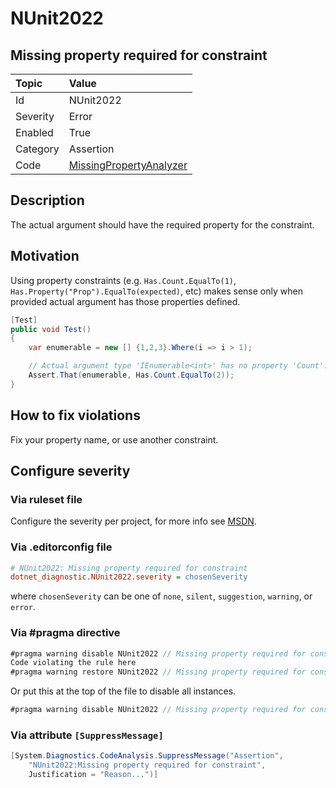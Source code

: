 # NUnit2022

## Missing property required for constraint

| Topic    | Value
| :--      | :--
| Id       | NUnit2022
| Severity | Error
| Enabled  | True
| Category | Assertion
| Code     | [MissingPropertyAnalyzer](https://github.com/nunit/nunit.analyzers/blob/master/src/nunit.analyzers/MissingProperty/MissingPropertyAnalyzer.cs)

## Description

The actual argument should have the required property for the constraint.

## Motivation

Using property constraints (e.g. `Has.Count.EqualTo(1)`, `Has.Property("Prop").EqualTo(expected)`, etc)
makes sense only when provided actual argument has those properties defined.

```csharp
[Test]
public void Test()
{
    var enumerable = new [] {1,2,3}.Where(i => i > 1);

    // Actual argument type 'IEnumerable<int>' has no property 'Count'.
    Assert.That(enumerable, Has.Count.EqualTo(2));
}
```

## How to fix violations

Fix your property name, or use another constraint.

<!-- start generated config severity -->
## Configure severity

### Via ruleset file

Configure the severity per project, for more info see [MSDN](https://msdn.microsoft.com/en-us/library/dd264949.aspx).

### Via .editorconfig file

```ini
# NUnit2022: Missing property required for constraint
dotnet_diagnostic.NUnit2022.severity = chosenSeverity
```

where `chosenSeverity` can be one of `none`, `silent`, `suggestion`, `warning`, or `error`.

### Via #pragma directive

```csharp
#pragma warning disable NUnit2022 // Missing property required for constraint
Code violating the rule here
#pragma warning restore NUnit2022 // Missing property required for constraint
```

Or put this at the top of the file to disable all instances.

```csharp
#pragma warning disable NUnit2022 // Missing property required for constraint
```

### Via attribute `[SuppressMessage]`

```csharp
[System.Diagnostics.CodeAnalysis.SuppressMessage("Assertion",
    "NUnit2022:Missing property required for constraint",
    Justification = "Reason...")]
```
<!-- end generated config severity -->
